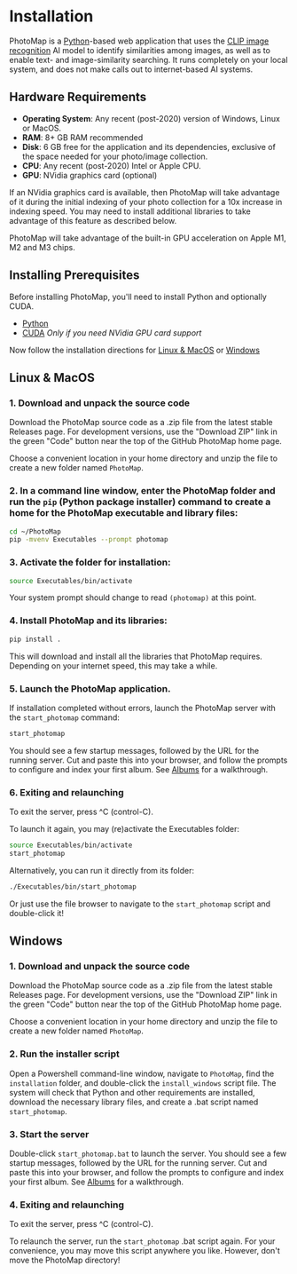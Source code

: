 # Installation

PhotoMap is a [Python](https://www.python.org/)-based web application that uses the [CLIP image recognition](https://openai.com/index/clip/) AI model to identify similarities among images, as well as to enable text- and image-similarity searching. It runs completely on your local system, and does not make calls out to internet-based AI systems.

## Hardware Requirements

* **Operating System**: Any recent (post-2020) version of Windows, Linux or MacOS.
* **RAM**: 8+ GB RAM recommended
* **Disk**: 6 GB free for the application and its dependencies, exclusive of the space needed for your photo/image collection.
* **CPU**: Any recent (post-2020) Intel or Apple CPU.
* **GPU**: NVidia graphics card (optional)

If an NVidia graphics card is available, then PhotoMap will take advantage of it during the initial indexing of your photo collection for a 10x increase in indexing speed. You may need to install additional libraries to take advantage of this feature as described below.

PhotoMap will take advantage of the built-in GPU acceleration on Apple M1, M2 and M3 chips.

## Installing Prerequisites

Before installing PhotoMap, you'll need to install Python and optionally CUDA.

- [Python](/installation/python/)
- [CUDA](/installation/cuda/) *Only if you need NVidia GPU card support*

Now follow the installation directions for [Linux & MacOS](#linux-&-macos) or [Windows](#windows)

## Linux & MacOS

### 1. Download and unpack the source code

Download the PhotoMap source code as a .zip file from the latest stable Releases page. For development versions, use the "Download ZIP" link in the green "Code" button near the top of the GitHub PhotoMap home page.

Choose a convenient location in your home directory and unzip the file to create a new folder named `PhotoMap`.

### 2. In a command line window, enter the PhotoMap folder and run the `pip` (Python package installer) command to create a home for the PhotoMap executable and library files:

```bash
cd ~/PhotoMap
pip -mvenv Executables --prompt photomap
```

### 3. Activate the folder for installation:

```bash
source Executables/bin/activate
```

Your system prompt should change to read `(photomap)` at this point.

### 4. Install PhotoMap and its libraries:

```bash
pip install .
```

This will download and install all the libraries that PhotoMap requires. Depending on your internet speed, this may take a while.

### 5. Launch the PhotoMap application.

If installation completed without errors, launch the PhotoMap server with the `start_photomap` command:

```bash
start_photomap
```

You should see a few startup messages, followed by the URL for the running server. Cut and paste this into your browser, and follow the prompts to configure and index your first album. See [Albums](../user-guide/albums) for a walkthrough.

### 6. Exiting and relaunching

To exit the server, press ^C (control-C). 

To launch it again, you may (re)activate the Executables folder:

```bash
source Executables/bin/activate
start_photomap
```

Alternatively, you can run it directly from its folder:

```bash
./Executables/bin/start_photomap
```

Or just use the file browser to navigate to the `start_photomap` script and double-click it!

## Windows

### 1. Download and unpack the source code

Download the PhotoMap source code as a .zip file from the latest stable Releases page. For development versions, use the "Download ZIP" link in the green "Code" button near the top of the GitHub PhotoMap home page.

Choose a convenient location in your home directory and unzip the file to create a new folder named `PhotoMap`.

### 2. Run the installer script

Open a Powershell command-line window, navigate to `PhotoMap`, find the `installation` folder, and double-click the `install_windows` script file. The system will check that Python and other requirements are installed, download the necessary library files, and create a .bat script named `start_photomap`.

### 3. Start the server

Double-click `start_photomap.bat` to launch the server. You should see a few startup messages, followed by the URL for the running server. Cut and paste this into your browser, and follow the prompts to configure and index your first album. See [Albums](../user-guide/albums) for a walkthrough.

### 4. Exiting and relaunching

To exit the server, press ^C (control-C). 

To relaunch the server, run the `start_photomap` .bat script again. For your convenience, you may move this script anywhere you like. However, don't move the PhotoMap directory!


